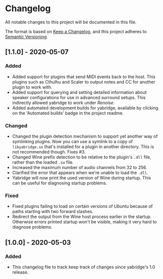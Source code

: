 # Changelog

All notable changes to this project will be documented in this file.

The format is based on [Keep a Changelog](https://keepachangelog.com/en/1.0.0/),
and this project adheres to [Semantic
Versioning](https://semver.org/spec/v2.0.0.html).

## [1.1.0] - 2020-05-07

### Added

- Added support for plugins that send MIDI events back to the host. This plugins
  such as Cthulhu and Scaler to output notes and CC for another plugin to work
  with.
- Added support for querying and setting detailed information about speaker
  configurations for use in advanced surround setups. This indirectly allowed
  yabridge to work under _Renoise_.
- Added automated development builds for yabridge, available by clicking on the
  'Automated builds' badge in the project readme.

### Changed

- Changed the plugin detection mechanism to support yet another way of
  symlinking plugins. Now you can use a symlink to a copy of `libyabridge.so`
  that's installed for a plugin in another directory. This is not recommended
  though. Fixes #3.
- Changed Wine prefix detection to be relative to the plugin's `.dll` file,
  rather than the loaded `.so` file.
- Increased the maximum number of audio channels from 32 to 256.
- Clarified the error that appears when we're unable to load the `.dll`.
- Yabridge will now print the used version of Wine during startup. This can be
  useful for diagnosing startup problems.

### Fixed

- Fixed plugins failing to load on certain versions of _Ubuntu_ because of
  paths starting with two forward slashes.
- Redirect the output from the Wine host process earlier in the startup.
  Otherwise errors printed startup won't be visible, making it very hard to
  diagnose problems.

## [1.0.0] - 2020-05-03

### Added

- This changelog file to track keep track of changes since yabridge's 1.0
  release.
